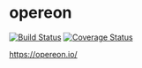 # opereon
[![Build Status](https://travis-ci.org/opereon/opereon.svg?branch=master)](https://travis-ci.org/opereon/opereon)
[![Coverage Status](https://coveralls.io/repos/github/opereon/opereon/badge.svg?branch=master)](https://coveralls.io/github/opereon/opereon?branch=master)

https://opereon.io/

